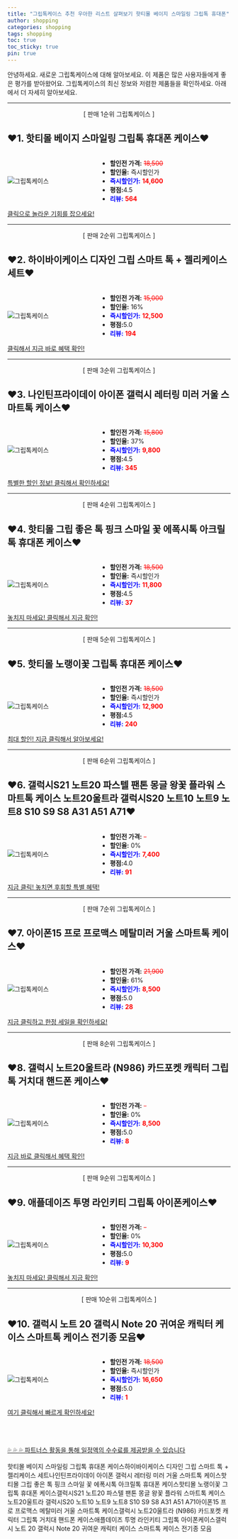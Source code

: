 ```yaml
---
title: "그립톡케이스 추천 우아한 리스트 살펴보기 핫티몰 베이지 스마일링 그립톡 휴대폰"
author: shopping
categories: shopping
tags: shopping
toc: true
toc_sticky: true
pin: true
---
```

안녕하세요. 새로운 그립톡케이스에 대해 알아보세요. 이 제품은 많은 사용자들에게 좋은 평가를 받아왔어요. 그립톡케이스의 최신 정보와 저렴한 제품들을 확인하세요. 아래에서 더 자세히 알아보세요.

---
<p class="toplist" style="margin: 0 auto; display: block; width: fit-content;">[ 판매 1순위 그립톡케이스 ]</p>

<h2><strong>❤️1. 핫티몰 베이지 스마일링 그립톡 휴대폰 케이스❤️</strong></h2>

<div style="display: flex; align-items: center;">
    <div style="flex: 0.4;">
        <img src="https://thumbnail6.coupangcdn.com/thumbnails/remote/230x230ex/image/vendor_inventory/158e/0e310b15975dd15f961a2360c6735941113e44b786ba7f0078cd8c7be143.JPG" alt="그립톡케이스" style="max-width: 100%;">
    </div>
    <div style="flex: 0.6; margin-left: 10px;">
        <ul>
            <li><strong>할인전 가격:</strong> <del style="color: red;">18,500</del></li>
            <li><strong>할인율:</strong> 즉시할인가</li>
            <li><span style='color:blue'><strong>즉시할인가:</strong></span> <span style='color:red'><strong>14,600</strong></span></li>
            <li><strong>평점:</strong>4.5</li>
            <li><span style='color:blue'><strong>리뷰:</strong></span> <span style='color:red'><strong>564</strong></span></li>
        </ul>
    </div>
</div>
<div class="center">
    <a href="https://William4Davisa.github.io?lptag=AF9450613&subid=githubio&pageKey=6283300039&traceid=V0-153&itemId=12913310393&vendorItemId=82974965243" class="myButton">
        클릭으로 놀라운 기회를 잡으세요!
    </a>
</div>


---
<p class="toplist" style="margin: 0 auto; display: block; width: fit-content;">[ 판매 2순위 그립톡케이스 ]</p>

<h2><strong>❤️2. 하이바이케이스 디자인 그립 스마트 톡 + 젤리케이스 세트❤️</strong></h2>

<div style="display: flex; align-items: center;">
    <div style="flex: 0.4;">
        <img src="https://thumbnail10.coupangcdn.com/thumbnails/remote/230x230ex/image/vendor_inventory/73eb/be7e9c429a14c7204ffcd8dbccd8575d9bc6886a3c87a0b2bb38395cdc2d.jpg" alt="그립톡케이스" style="max-width: 100%;">
    </div>
    <div style="flex: 0.6; margin-left: 10px;">
        <ul>
            <li><strong>할인전 가격:</strong> <del style="color: red;">15,000</del></li>
            <li><strong>할인율:</strong> 16%</li>
            <li><span style='color:blue'><strong>즉시할인가:</strong></span> <span style='color:red'><strong>12,500</strong></span></li>
            <li><strong>평점:</strong>5.0</li>
            <li><span style='color:blue'><strong>리뷰:</strong></span> <span style='color:red'><strong>194</strong></span></li>
        </ul>
    </div>
</div>
<div class="center">
    <a href="https://William4Davisa.github.io?lptag=AF9450613&subid=githubio&pageKey=7610419539&traceid=V0-153&itemId=20154417165&vendorItemId=87247267915" class="myButton">
        클릭해서 지금 바로 혜택 확인!
    </a>
</div>


---
<p class="toplist" style="margin: 0 auto; display: block; width: fit-content;">[ 판매 3순위 그립톡케이스 ]</p>

<h2><strong>❤️3. 나인틴프라이데이 아이폰 갤럭시 레터링 미러 거울 스마트톡 케이스❤️</strong></h2>

<div style="display: flex; align-items: center;">
    <div style="flex: 0.4;">
        <img src="https://thumbnail9.coupangcdn.com/thumbnails/remote/230x230ex/image/vendor_inventory/56b2/848e0691439b19e8c2abba65d49cd012842e3c2cb259d250afe49e785e3a.png" alt="그립톡케이스" style="max-width: 100%;">
    </div>
    <div style="flex: 0.6; margin-left: 10px;">
        <ul>
            <li><strong>할인전 가격:</strong> <del style="color: red;">15,800</del></li>
            <li><strong>할인율:</strong> 37%</li>
            <li><span style='color:blue'><strong>즉시할인가:</strong></span> <span style='color:red'><strong>9,800</strong></span></li>
            <li><strong>평점:</strong>4.5</li>
            <li><span style='color:blue'><strong>리뷰:</strong></span> <span style='color:red'><strong>345</strong></span></li>
        </ul>
    </div>
</div>
<div class="center">
    <a href="https://William4Davisa.github.io?lptag=AF9450613&subid=githubio&pageKey=7670371915&traceid=V0-153&itemId=20459936248&vendorItemId=88548684704" class="myButton">
        특별한 할인 정보! 클릭해서 확인하세요!
    </a>
</div>


---
<p class="toplist" style="margin: 0 auto; display: block; width: fit-content;">[ 판매 4순위 그립톡케이스 ]</p>

<h2><strong>❤️4. 핫티몰 그립 좋은 톡 핑크 스마일 꽃 에폭시톡 아크릴톡 휴대폰 케이스❤️</strong></h2>

<div style="display: flex; align-items: center;">
    <div style="flex: 0.4;">
        <img src="https://thumbnail6.coupangcdn.com/thumbnails/remote/230x230ex/image/vendor_inventory/e6df/85fccbef037edd7168effdc072c4e28e1e053fc499da48883b6ea4483fd2.JPG" alt="그립톡케이스" style="max-width: 100%;">
    </div>
    <div style="flex: 0.6; margin-left: 10px;">
        <ul>
            <li><strong>할인전 가격:</strong> <del style="color: red;">18,500</del></li>
            <li><strong>할인율:</strong> 즉시할인가</li>
            <li><span style='color:blue'><strong>즉시할인가:</strong></span> <span style='color:red'><strong>11,800</strong></span></li>
            <li><strong>평점:</strong>4.5</li>
            <li><span style='color:blue'><strong>리뷰:</strong></span> <span style='color:red'><strong>37</strong></span></li>
        </ul>
    </div>
</div>
<div class="center">
    <a href="https://William4Davisa.github.io?lptag=AF9450613&subid=githubio&pageKey=7749038060&traceid=V0-153&itemId=20867777805&vendorItemId=87935111582" class="myButton">
        놓치지 마세요! 클릭해서 지금 확인!
    </a>
</div>


---
<p class="toplist" style="margin: 0 auto; display: block; width: fit-content;">[ 판매 5순위 그립톡케이스 ]</p>

<h2><strong>❤️5. 핫티몰 노랭이꽃 그립톡 휴대폰 케이스❤️</strong></h2>

<div style="display: flex; align-items: center;">
    <div style="flex: 0.4;">
        <img src="https://thumbnail10.coupangcdn.com/thumbnails/remote/230x230ex/image/vendor_inventory/b1ae/bfe5bf0e1e926d3eec2545ca848dae9af934f1f6328f05e11d73aa5da92e.JPG" alt="그립톡케이스" style="max-width: 100%;">
    </div>
    <div style="flex: 0.6; margin-left: 10px;">
        <ul>
            <li><strong>할인전 가격:</strong> <del style="color: red;">18,500</del></li>
            <li><strong>할인율:</strong> 즉시할인가</li>
            <li><span style='color:blue'><strong>즉시할인가:</strong></span> <span style='color:red'><strong>12,900</strong></span></li>
            <li><strong>평점:</strong>4.5</li>
            <li><span style='color:blue'><strong>리뷰:</strong></span> <span style='color:red'><strong>240</strong></span></li>
        </ul>
    </div>
</div>
<div class="center">
    <a href="https://William4Davisa.github.io?lptag=AF9450613&subid=githubio&pageKey=6275375707&traceid=V0-153&itemId=18038258305&vendorItemId=85192634985" class="myButton">
        최대 할인! 지금 클릭해서 알아보세요!
    </a>
</div>


---
<p class="toplist" style="margin: 0 auto; display: block; width: fit-content;">[ 판매 6순위 그립톡케이스 ]</p>

<h2><strong>❤️6. 갤럭시S21 노트20 파스텔 팬톤 몽글 왕꽃 플라워 스마트톡 케이스 노트20울트라 갤럭시S20 노트10 노트9 노트8 S10 S9 S8 A31 A51 A71❤️</strong></h2>

<div style="display: flex; align-items: center;">
    <div style="flex: 0.4;">
        <img src="https://thumbnail7.coupangcdn.com/thumbnails/remote/230x230ex/image/vendor_inventory/171e/3dbfda46611fd9b8d9fc45cbcbcfdc42d140d9c3f8934ba67d7c913cb98e.png" alt="그립톡케이스" style="max-width: 100%;">
    </div>
    <div style="flex: 0.6; margin-left: 10px;">
        <ul>
            <li><strong>할인전 가격:</strong> <del style="color: red;">-</del></li>
            <li><strong>할인율:</strong> 0%</li>
            <li><span style='color:blue'><strong>즉시할인가:</strong></span> <span style='color:red'><strong>7,400</strong></span></li>
            <li><strong>평점:</strong>4.0</li>
            <li><span style='color:blue'><strong>리뷰:</strong></span> <span style='color:red'><strong>91</strong></span></li>
        </ul>
    </div>
</div>
<div class="center">
    <a href="https://William4Davisa.github.io?lptag=AF9450613&subid=githubio&pageKey=4791133297&traceid=V0-153&itemId=6139404905&vendorItemId=73435663374" class="myButton">
        지금 클릭! 놓치면 후회할 특별 혜택!
    </a>
</div>


---
<p class="toplist" style="margin: 0 auto; display: block; width: fit-content;">[ 판매 7순위 그립톡케이스 ]</p>

<h2><strong>❤️7. 아이폰15 프로 프로맥스 메탈미러 거울 스마트톡 케이스❤️</strong></h2>

<div style="display: flex; align-items: center;">
    <div style="flex: 0.4;">
        <img src="https://thumbnail6.coupangcdn.com/thumbnails/remote/230x230ex/image/vendor_inventory/715f/12de5e3725cec1f0cbdb456f95a71bad19c2b3a3b06e85030478286c66c2.jpg" alt="그립톡케이스" style="max-width: 100%;">
    </div>
    <div style="flex: 0.6; margin-left: 10px;">
        <ul>
            <li><strong>할인전 가격:</strong> <del style="color: red;">21,900</del></li>
            <li><strong>할인율:</strong> 61%</li>
            <li><span style='color:blue'><strong>즉시할인가:</strong></span> <span style='color:red'><strong>8,500</strong></span></li>
            <li><strong>평점:</strong>5.0</li>
            <li><span style='color:blue'><strong>리뷰:</strong></span> <span style='color:red'><strong>28</strong></span></li>
        </ul>
    </div>
</div>
<div class="center">
    <a href="https://William4Davisa.github.io?lptag=AF9450613&subid=githubio&pageKey=7926506866&traceid=V0-153&itemId=21791409581&vendorItemId=88857290602" class="myButton">
        지금 클릭하고 한정 세일을 확인하세요!
    </a>
</div>


---
<p class="toplist" style="margin: 0 auto; display: block; width: fit-content;">[ 판매 8순위 그립톡케이스 ]</p>

<h2><strong>❤️8. 갤럭시 노트20울트라 (N986) 카드포켓 캐릭터 그립톡 거치대 핸드폰 케이스❤️</strong></h2>

<div style="display: flex; align-items: center;">
    <div style="flex: 0.4;">
        <img src="https://thumbnail10.coupangcdn.com/thumbnails/remote/230x230ex/image/vendor_inventory/63a4/dd1d41f53c85627ff36e150b680fbbf8886c9c64e7f172f1d54c85c3323b.jpg" alt="그립톡케이스" style="max-width: 100%;">
    </div>
    <div style="flex: 0.6; margin-left: 10px;">
        <ul>
            <li><strong>할인전 가격:</strong> <del style="color: red;">-</del></li>
            <li><strong>할인율:</strong> 0%</li>
            <li><span style='color:blue'><strong>즉시할인가:</strong></span> <span style='color:red'><strong>8,500</strong></span></li>
            <li><strong>평점:</strong>5.0</li>
            <li><span style='color:blue'><strong>리뷰:</strong></span> <span style='color:red'><strong>8</strong></span></li>
        </ul>
    </div>
</div>
<div class="center">
    <a href="https://William4Davisa.github.io?lptag=AF9450613&subid=githubio&pageKey=7146200667&traceid=V0-153&itemId=17956124637&vendorItemId=85113549552" class="myButton">
        지금 바로 클릭해서 혜택 확인!
    </a>
</div>


---
<p class="toplist" style="margin: 0 auto; display: block; width: fit-content;">[ 판매 9순위 그립톡케이스 ]</p>

<h2><strong>❤️9. 애플데이즈 투명 라인키티 그립톡 아이폰케이스❤️</strong></h2>

<div style="display: flex; align-items: center;">
    <div style="flex: 0.4;">
        <img src="https://thumbnail7.coupangcdn.com/thumbnails/remote/230x230ex/image/vendor_inventory/38d2/47a6d094c044081bba987cda0738aa4722adc05d29d5e6c5f860b80cde44.jpg" alt="그립톡케이스" style="max-width: 100%;">
    </div>
    <div style="flex: 0.6; margin-left: 10px;">
        <ul>
            <li><strong>할인전 가격:</strong> <del style="color: red;">-</del></li>
            <li><strong>할인율:</strong> 0%</li>
            <li><span style='color:blue'><strong>즉시할인가:</strong></span> <span style='color:red'><strong>10,300</strong></span></li>
            <li><strong>평점:</strong>5.0</li>
            <li><span style='color:blue'><strong>리뷰:</strong></span> <span style='color:red'><strong>9</strong></span></li>
        </ul>
    </div>
</div>
<div class="center">
    <a href="https://William4Davisa.github.io?lptag=AF9450613&subid=githubio&pageKey=7928337457&traceid=V0-153&itemId=21801145423&vendorItemId=88849719279" class="myButton">
        놓치지 마세요! 클릭해서 지금 확인!
    </a>
</div>


---
<p class="toplist" style="margin: 0 auto; display: block; width: fit-content;">[ 판매 10순위 그립톡케이스 ]</p>

<h2><strong>❤️10. 갤럭시 노트 20 갤럭시 Note 20 귀여운 캐릭터 케이스 스마트톡 케이스 전기종 모음❤️</strong></h2>

<div style="display: flex; align-items: center;">
    <div style="flex: 0.4;">
        <img src="https://thumbnail9.coupangcdn.com/thumbnails/remote/230x230ex/image/vendor_inventory/0b02/75d28f82454a45ce519b3869ff5646e847f7950834a73b2b71a80263c572.png" alt="그립톡케이스" style="max-width: 100%;">
    </div>
    <div style="flex: 0.6; margin-left: 10px;">
        <ul>
            <li><strong>할인전 가격:</strong> <del style="color: red;">18,500</del></li>
            <li><strong>할인율:</strong> 즉시할인가</li>
            <li><span style='color:blue'><strong>즉시할인가:</strong></span> <span style='color:red'><strong>16,650</strong></span></li>
            <li><strong>평점:</strong>5.0</li>
            <li><span style='color:blue'><strong>리뷰:</strong></span> <span style='color:red'><strong>1</strong></span></li>
        </ul>
    </div>
</div>
<div class="center">
    <a href="https://William4Davisa.github.io?lptag=AF9450613&subid=githubio&pageKey=8159141389&traceid=V0-153&itemId=23255128473&vendorItemId=90300830603" class="myButton">
        여기 클릭해서 빠르게 확인하세요!
    </a>
</div>

<br><br><br>[💦 💦 💦 파트너스 활동을 통해 일정액의 수수료를 제공받을 수 있습니다](https://link.coupang.com/a/bcpT2c)<br><br>핫티몰 베이지 스마일링 그립톡 휴대폰 케이스하이바이케이스 디자인 그립 스마트 톡 + 젤리케이스 세트나인틴프라이데이 아이폰 갤럭시 레터링 미러 거울 스마트톡 케이스핫티몰 그립 좋은 톡 핑크 스마일 꽃 에폭시톡 아크릴톡 휴대폰 케이스핫티몰 노랭이꽃 그립톡 휴대폰 케이스갤럭시S21 노트20 파스텔 팬톤 몽글 왕꽃 플라워 스마트톡 케이스 노트20울트라 갤럭시S20 노트10 노트9 노트8 S10 S9 S8 A31 A51 A71아이폰15 프로 프로맥스 메탈미러 거울 스마트톡 케이스갤럭시 노트20울트라 (N986) 카드포켓 캐릭터 그립톡 거치대 핸드폰 케이스애플데이즈 투명 라인키티 그립톡 아이폰케이스갤럭시 노트 20 갤럭시 Note 20 귀여운 캐릭터 케이스 스마트톡 케이스 전기종 모음
